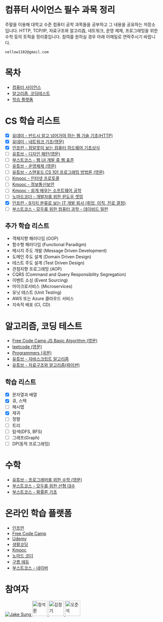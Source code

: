 # 컴퓨터 사이언스 필수 과목 정리
주말을 이용해 대학교 수준 컴퓨터 공학 과목들을 공부하고 그 내용을 공유하는 저장소입니다. HTTP, TCP/IP, 자료구조와 알고리즘, 네트워크, 운영 체제, 프로그래밍을 위한 수학 등의 토픽을 정리중입니다. 참여를 원하실 경우 아래 이메일로 연락주시기 바랍니다. 
```
nellow1102@gmail.com
```

# 목차
- [컴퓨터 사이언스](#cs-학습-리스트)
- [알고리즘, 코딩테스트](#알고리즘-코딩-테스트)
- [학습 플랫폼](#온라인-학습-플랫폼)

# CS 학습 리스트
- [X] [유데미 - 반드시 알고 넘어가야 하는 웹 기술 기초(HTTP)](https://www.udemy.com/course/web-technology-fundamentals/)
- [X] [유데미 - 네트워크 기초(영문)](https://www.udemy.com/course/networking-concepts-for-beginners/learn/lecture/6060530?start=15#overview)
- [X] [인프런 - 컴알못이 보는 컴퓨터 하드웨어 기초상식](https://www.inflearn.com/course/%EC%BB%B4%ED%93%A8%ED%84%B0-%ED%95%98%EB%93%9C%EC%9B%A8%EC%96%B4-%EA%B8%B0%EC%B4%88%EC%83%81%EC%8B%9D/dashboard) 
- [ ] [유튜브 - 디자인 패턴(영문)](https://youtube.com/playlist?list=PLZlA0Gpn_vH_CthENcPCM0Dww6a5XYC7f) 
- [ ] [부스트코스 - 웹 UI 개발 중 웹 표준](https://www.boostcourse.org/web344) 
- [ ] [유튜브 - 운영체제 (영문)](https://youtu.be/VjPgYcQqqN0) 
- [ ] [유튜브 - 스탠포드 CS 101 프로그래밍 방법론 (영문)](https://youtu.be/KkMDCCdjyW8)
- [ ] [Kmooc - 인터넷 프로토콜](http://www.kmooc.kr/courses/course-v1:AYUk+AYUK_IP_01+2020_T2/course/)
- [ ] [Kmooc - 정보통신보안](http://www.kmooc.kr/courses/course-v1:ANU+ANU01+2020_T3/course/)
- [ ] [Kmooc - 쉽게 배우는 소프트웨어 공학](http://www.kmooc.kr/courses/course-v1:KONGJUk+FD_KNU03+2021_01/course/)
- [ ] [노마드코더 - 개발자를 위한 윈도우 셋업](https://nomadcoders.co/windows-setup-for-developers/lobby)
- [X] [인프런 - 9가지 분류로 보는 IT 개발 회사 (취업, 이직, 진로 결정)](https://www.inflearn.com/course/9%EA%B0%80%EC%A7%80-it-%ED%9A%8C%EC%82%AC/dashboard) 
- [ ] [부스트코스 - 모두를 위한 컴퓨터 과학 - 데이비드 밀런](https://www.boostcourse.org/cs112)

## 추가 학습 리스트
- 객체지향 패러다임 (OOP)
- 함수형 패러다임 (Functional Paradigm)
- 메시지 주도 개발 (Message Driven Development)
- 도메인 주도 설계 (Domain Driven Design)
- 테스트 주도 설계 (Test Driven Design)
- 관점지향 프로그래밍 (AOP)
- CQRS (Command and Query Responsibility Segregation)
- 이벤트 소싱 (Event Sourcing)
- 마이크로서비스 (Microservices)
- 유닛 테스트 (Unit Testing)
- AWS 또는 Azure 클라우드 서비스
- 지속적 배포 (CI, CD)

# 알고리즘, 코딩 테스트
- [Free Code Camp JS Basic Algorithm (영문)](https://www.freecodecamp.org/learn/javascript-algorithms-and-data-structures/basic-algorithm-scripting/convert-celsius-to-fahrenheit) 
- [leetcode (영문)](https://leetcode.com/problemset/all/) 
- [Programmers (국문)](https://programmers.co.kr/learn/challenges) 
- [유튜브 - 자바스크립트 알고리즘](https://youtube.com/playlist?list=PLn2ipk-jqgZiAHiA70hOxAj8RMUeqYNK3)
- [유튜브 - 자료구조와 알고리즘(파이썬)](https://www.youtube.com/c/ChanSuShin/featured) 

## 학습 리스트
- [X] 문자열과 배열
- [X] 큐, 스택
- [ ] 해시맵
- [X] 재귀
- [ ] 정렬
- [ ] 트리
- [ ] 탐색(DFS, BFS)
- [ ] 그래프(Graph)
- [ ] DP(동적 프로그래밍)

# 수학
- [유튜브 - 프로그래머를 위한 수학 (영문)](https://youtube.com/playlist?list=PLWKjhJtqVAbndUuYBE5sVViMIvyzp_dB1)
- [부스트코스 - 모두를 위한 선형 대수](https://www.boostcourse.org/ai151)
- [부스트코스 - 확률론 기초](https://www.boostcourse.org/ai152)

# 온라인 학습 플랫폼
- [인프런](https://www.inflearn.com/)
- [Free Code Camp](https://www.freecodecamp.org/learn)
- [Udemy](https://www.udemy.com/)
- [생활코딩](https://opentutorials.org/course/1) 
- [Kmooc](http://www.kmooc.kr/) 
- [노마드 코더](https://nomadcoders.co/)
- [구름 에듀](https://edu.goorm.io/) 
- [부스트코스 - 네이버](https://www.boostcourse.org/opencourse)

# 참여자
<a href="https://github.com/developerasun">
<img src="https://github.com/developerasun.png?size=50" alt="Jake Sung"/>
</a>

<a href="https://github.com/jshhhhh">
<img src="https://github.com/jshhhhh.png" width=50px height=50px alt="정석환"/>
</a>

<a href="https://github.com/omago123">
<img src="https://github.com/omago123.png" width=50px height=50px alt="김정기"/>
</a>

<a href="https://github.com/oh971021">
<img src="https://github.com/oh971021.png" width=50px height=50px alt="오준석"/>
</a>

